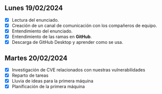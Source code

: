 ## Lunes 19/02/2024

- [x] Lectura del enunciado.
- [x] Creación de un canal de comunicación con los compañeros de equipo.
- [x] Entendimiento del enunciado.
- [x] Entendimiento de las ramas en **GitHub**.
- [x] Descarga de GitHub Desktop y aprender como se usa.

## Martes 20/02/2024

- [x] Investigación de CVE relacionados con nuestras vulnerabilidades
- [x] Reparto de tareas
- [x] Lluvia de ideas para la primera máquina
- [x] Planificación de la primera máquina